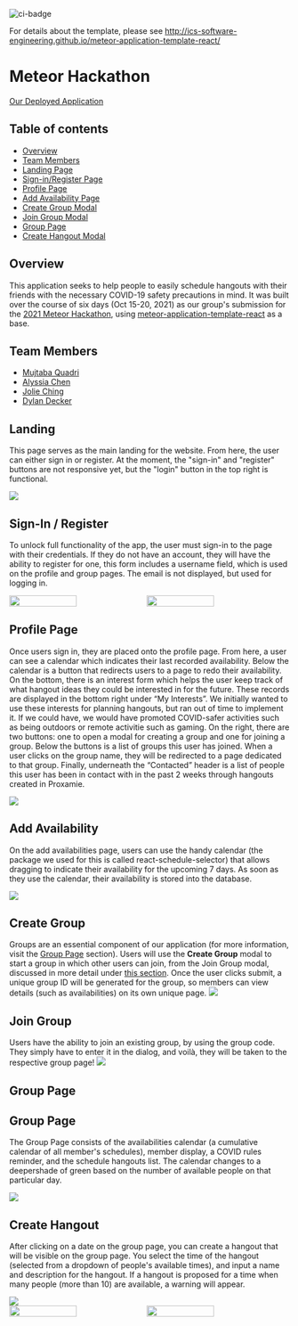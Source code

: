 ![ci-badge](https://github.com/ics-software-engineering/meteor-application-template-react/workflows/ci-meteor-application-template-react/badge.svg)

For details about the template, please see http://ics-software-engineering.github.io/meteor-application-template-react/

# Meteor Hackathon
[Our Deployed Application](https://proxamie.meteorapp.com/#/)
<!-- Proxamie -->

## Table of contents

* [Overview](#overview)
* [Team Members](#team-members)
* [Landing Page](#landing)
* [Sign-in/Register Page](#sign-in--register)
* [Profile Page](#profile-page)
* [Add Availability Page](#add-availability)
* [Create Group Modal](#create-group)
* [Join Group Modal](#join-group)
* [Group Page](#group-page)
* [Create Hangout Modal](#create-hangout)

## Overview

This application seeks to help people to easily schedule hangouts with their friends with the necessary COVID-19 safety precautions in mind. It was built over the course of six days (Oct 15-20, 2021) as our group's submission for the [2021 Meteor Hackathon](https://impact.meteor.com/hackathon), using [meteor-application-template-react](http://ics-software-engineering.github.io/meteor-application-template-react/) as a base.

## Team Members

* [Mujtaba Quadri](https://github.com/mujtaba-a-quadri)
* [Alyssia Chen](https://github.com/alyssia-chen)
* [Jolie Ching](https://github.com/jolieching)
* [Dylan Decker](https://github.com/dylandecker)

## Landing

This page serves as the main landing for the website.
From here, the user can either sign in or register. At the moment, the "sign-in" and "register" buttons are not responsive yet, but the "login" button in the top right is functional.

<img src="./images/LandingPage.png"/>

## Sign-In / Register

To unlock full functionality of the app, the user must sign-in to the page with their credentials.
If they do not have an account, they will have the ability to register for one, this form includes a username field, which is used on the profile and group pages. The email is not displayed, but used for logging in.

<div style="display: flex">
  <img style="width: 49%; float: left" src="./images/LoginPage.png"/>
  <img style="width: 49%" src="./images/RegisterPage.png"/>
</div>

## Profile Page
Once users sign in, they are placed onto the profile page. From here, a user can see a calendar which indicates their last recorded availability. Below the calendar is a button that redirects users to a page to redo their availability. On the bottom, there is an interest form which helps the user keep track of what hangout ideas they could be interested in for the future. These records are displayed in the bottom right under “My Interests”. We initially wanted to use these interests for planning hangouts, but ran out of time to implement it. If we could have, we would have promoted COVID-safer activities such as being outdoors or remote activitie such as gaming. On the right, there are two buttons: one to open a modal for creating a group and one for joining a group. Below the buttons is a list of groups this user has joined. When a user clicks on the group name, they will be redirected to a page dedicated to that group. Finally, underneath the “Contacted” header is a list of people this user has been in contact with in the past 2 weeks through hangouts created in Proxamie.

<img src="./images/ProfilePage.png"/>

## Add Availability
On the add availabilities page, users can use the handy calendar (the package we used for this is called react-schedule-selector) that allows dragging to indicate their availability for the upcoming 7 days. As soon as they use the calendar, their availability is stored into the database.

<img src="./images/AddAvailabilitiesPage.png"/>

## Create Group
Groups are an essential component of our application (for more information, visit the [Group Page](#group-page) section). 
Users will use the **Create Group** modal to start a group in which other users can join, from the Join Group modal, discussed in more detail under [this section](#join-group). Once the user clicks submit, a unique group ID will be generated for the group, so members can view details (such as availabilities) on its own unique page.
<img src="https://www.rd.com/wp-content/uploads/2020/11/GettyImages-889552354-e1606774439626.jpg"/>

## Join Group
Users have the ability to join an existing group, by using the group code. They simply have to enter it in the dialog, and voilà, they will be taken to the respective group page!
<img src="https://www.rd.com/wp-content/uploads/2020/11/GettyImages-889552354-e1606774439626.jpg"/>

## Group Page

## Group Page
The Group Page consists of the availabilities calendar (a cumulative calendar of all member's schedules), member display, a COVID rules reminder, and the schedule hangouts list. The calendar changes to a deepershade of green based on the number of available people on that particular day. 

<img src="./images/grouppage.jpg"/>

## Create Hangout
After clicking on a date on the group page, you can create a hangout that will be visible on the group page. You select the time of the hangout (selected from a dropdown of people's available times), and input a name and description for the hangout. If a hangout is proposed for a time when many people (more than 10) are available, a warning will appear. 

 <img src="./images/CreateHangout.png"/>

<div style="display: flex">
  <img style="width: 49%; float: left" src="./images/CreateHangoutOptions.png"/>
  <img style="width: 49%;" src="./images/CreateHangoutWarning.png"/>
</div>

